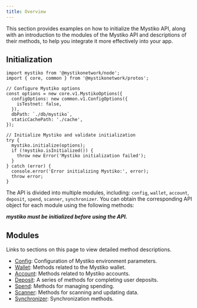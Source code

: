 ```yaml
---
title: Overview
---
```


This section provides examples on how to initialize the Mystiko API, along with an introduction to the modules of the Mystiko API and descriptions of their methods, to help you integrate it more effectively into your app.

## Initialization
```node
import mystiko from '@mystikonetwork/node';
import { core, common } from '@mystikonetwork/protos';

// Configure Mystiko options
const options = new core.v1.MystikoOptions({
  configOptions: new common.v1.ConfigOptions({
    isTestnet: false,
  }),
  dbPath: `./db/mystiko`,
  staticCachePath: './cache',
});

// Initialize Mystiko and validate initialization
try {
  mystiko.initialize(options);
  if (!mystiko.isInitialized()) {
    throw new Error('Mystiko initialization failed');
  }
} catch (error) {
  console.error('Error initializing Mystiko:', error);
  throw error;
}
```
The API is divided into multiple modules, including: `config`, `wallet`, `account`, `deposit`, `spend`, `scanner`, `synchronizer`. You can obtain the corresponding API object for each module using the following methods:

_**mystiko must be initialized before using the API.**_

## Modules

Links to sections on this page to view detailed method descriptions.

- [Config](./config):
  Configuration of Mystiko environment parameters.
- [Wallet](./wallet):
  Methods related to the Mystiko wallet.
- [Account](./account):
  Methods related to Mystiko accounts.
- [Deposit](./deposit):
  A series of methods for completing user deposits.
- [Spend](./spend):
  Methods for managing spending.
- [Scanner](./scanner):
  Methods for scanning and updating data.
- [Synchronizer](./synchronizer):
  Synchronization methods.
